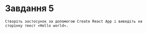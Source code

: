 # Завдання 5
    Створіть застосунок за допомогою Create React App і виведіть на сторінку текст «Hello world».